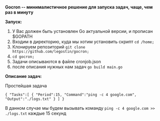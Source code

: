 **Gocron -- минималистичное решение для запуска задач, чаще, чем раз в минуту**

**Запуск:**
1. У Вас должен быть установлен Go актуальной версии, и прописан $GOPATH
2. Входим в директорию, куда мы хотим установить скрипт `cd /home;`
3. Клонируем репозиторий `git clone https://github.com/legostin/gocron;`
4. `cd gocron;`
5. Задачи описываются в файле cronjob.json
6. после описания нужных нам задач `go build main.go`


**Описание задач:**

Простейшая задача

`
{
    "Tasks":[
        {
            "Period":15,
            "Command":"ping -c 4 google.com",
            "Output":"./logs.txt"
        }
    ]
}   
`

В данном случае мы будем вызывать команду `ping -c 4 google.com >> ./logs.txt` каждые 15 секунд